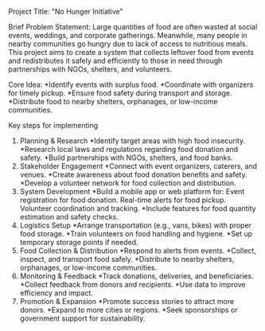 Project Title: "No Hunger Initiative" 

Brief Problem Statement: 
Large quantities of food are often wasted at social events, weddings, and corporate gatherings. Meanwhile, many people in nearby communities go hungry due to lack of access to nutritious meals. This project aims to create a system that collects leftover food from events and redistributes it safely and efficiently to those in need through partnerships with NGOs, shelters, and volunteers.

Core Idea: 
  *Identify events with surplus food. 
  *Coordinate with organizers for timely pickup. 
  *Ensure food safety during transport and storage. 
  *Distribute food to nearby shelters, orphanages, or low-income communities.
  
  Key steps for implementing 
  1. Planning & Research
     *Identify target areas with high food insecurity.
     *Research local laws and regulations regarding food donation and safety.
     *Build partnerships with NGOs, shelters, and food banks.
  2. Stakeholder Engagement
     *Connect with event organizers, caterers, and venues.
     *Create awareness about food donation benefits and safety.
     *Develop a volunteer network for food collection and distribution.
  3. System Development
     *Build a mobile app or web platform for:
         Event registration for food donation.
         Real-time alerts for food pickup.
         Volunteer coordination and tracking.
     *Include features for food quantity estimation and safety checks.
  4. Logistics Setup
     *Arrange transportation (e.g., vans, bikes) with proper food storage.
     *Train volunteers on food handling and hygiene.
     *Set up temporary storage points if needed.
  5. Food Collection & Distribution
     *Respond to alerts from events.
     *Collect, inspect, and transport food safely.
     *Distribute to nearby shelters, orphanages, or low-income communities.
  6. Monitoring & Feedback
     *Track donations, deliveries, and beneficiaries.
     *Collect feedback from donors and recipients.
     *Use data to improve efficiency and impact.
  7. Promotion & Expansion
     *Promote success stories to attract more donors.
     *Expand to more cities or regions.
     *Seek sponsorships or government support for sustainability.
